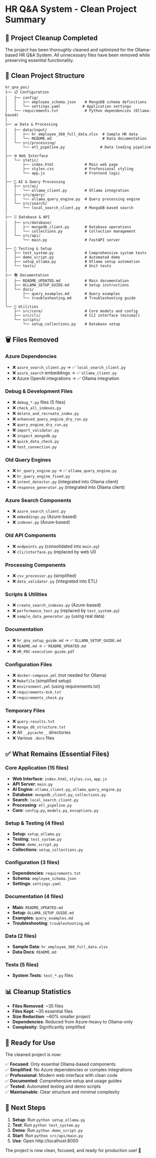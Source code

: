 # HR Q&A System - Clean Project Summary

## 🧹 Project Cleanup Completed

The project has been thoroughly cleaned and optimized for the Ollama-based HR Q&A System. All unnecessary files have been removed while preserving essential functionality.

## 📁 Clean Project Structure

```
hr_qna_poc/
├── 📋 Configuration
│   ├── config/
│   │   ├── employee_schema.json    # MongoDB schema definitions
│   │   └── settings.yaml          # Application settings
│   └── requirements.txt            # Python dependencies (Ollama-based)
│
├── 📊 Data & Processing
│   ├── data/input/
│   │   ├── hr_employee_360_full_data.xlsx  # Sample HR data
│   │   └── README.md                       # Data documentation
│   └── src/processing/
│       └── etl_pipeline.py                # Data loading pipeline
│
├── 🌐 Web Interface
│   └── static/
│       ├── index.html              # Main web page
│       ├── styles.css              # Professional styling
│       └── app.js                  # Frontend logic
│
├── 🤖 AI & Query Processing
│   ├── src/ai/
│   │   └── ollama_client.py        # Ollama integration
│   ├── src/query/
│   │   └── ollama_query_engine.py  # Query processing engine
│   └── src/search/
│       └── local_search_client.py  # MongoDB-based search
│
├── 🗄️ Database & API
│   ├── src/database/
│   │   ├── mongodb_client.py       # Database operations
│   │   └── collections.py          # Collection management
│   └── src/api/
│       └── main.py                 # FastAPI server
│
├── 🧪 Testing & Setup
│   ├── test_system.py              # Comprehensive system tests
│   ├── demo_script.py              # Automated demo
│   ├── setup_ollama.py             # Ollama setup automation
│   └── tests/                      # Unit tests
│
├── 📚 Documentation
│   ├── README_UPDATED.md           # Main documentation
│   ├── OLLAMA_SETUP_GUIDE.md       # Setup instructions
│   └── docs/
│       ├── query_examples.md       # Query examples
│       └── troubleshooting.md      # Troubleshooting guide
│
└── 🔧 Utilities
    ├── src/core/                   # Core models and config
    ├── src/cli/                    # CLI interface (minimal)
    └── scripts/
        └── setup_collections.py    # Database setup
```

## 🗑️ Files Removed

### Azure Dependencies
- ❌ `azure_search_client.py` → ✅ `local_search_client.py`
- ❌ `azure_search` embeddings → ✅ `ollama_client.py`
- ❌ Azure OpenAI integrations → ✅ Ollama integration

### Debug & Development Files
- ❌ `debug_*.py` files (5 files)
- ❌ `check_all_indexes.py`
- ❌ `delete_and_recreate_index.py`
- ❌ `enhanced_query_engine_dry_run.py`
- ❌ `query_engine_dry_run.py`
- ❌ `import_validator.py`
- ❌ `inspect_mongodb.py`
- ❌ `quick_data_check.py`
- ❌ `test_connection.py`

### Old Query Engines
- ❌ `hr_query_engine.py` → ✅ `ollama_query_engine.py`
- ❌ `hr_query_engine_fixed.py`
- ❌ `intent_detector.py` (integrated into Ollama client)
- ❌ `response_generator.py` (integrated into Ollama client)

### Azure Search Components
- ❌ `azure_search_client.py`
- ❌ `embeddings.py` (Azure-based)
- ❌ `indexer.py` (Azure-based)

### Old API Components
- ❌ `endpoints.py` (consolidated into `main.py`)
- ❌ `cli/interface.py` (replaced by web UI)

### Processing Components
- ❌ `csv_processor.py` (simplified)
- ❌ `data_validator.py` (integrated into ETL)

### Scripts & Utilities
- ❌ `create_search_indexes.py` (Azure-based)
- ❌ `performance_test.py` (replaced by `test_system.py`)
- ❌ `sample_data_generator.py` (using real data)

### Documentation
- ❌ `hr_qna_setup_guide.md` → ✅ `OLLAMA_SETUP_GUIDE.md`
- ❌ `README.md` → ✅ `README_UPDATED.md`
- ❌ `HR_POC-execution guide.pdf`

### Configuration Files
- ❌ `docker-compose.yml` (not needed for Ollama)
- ❌ `Makefile` (simplified setup)
- ❌ `environment.yml` (using requirements.txt)
- ❌ `requirements-bck.txt`
- ❌ `requirements_check.py`

### Temporary Files
- ❌ `query-results.txt`
- ❌ `mongo_db_structure.txt`
- ❌ All `__pycache__` directories
- ❌ Various `.docx` files

## ✅ What Remains (Essential Files)

### Core Application (15 files)
- **Web Interface**: `index.html`, `styles.css`, `app.js`
- **API Server**: `main.py`
- **AI Engine**: `ollama_client.py`, `ollama_query_engine.py`
- **Database**: `mongodb_client.py`, `collections.py`
- **Search**: `local_search_client.py`
- **Processing**: `etl_pipeline.py`
- **Core**: `config.py`, `models.py`, `exceptions.py`

### Setup & Testing (4 files)
- **Setup**: `setup_ollama.py`
- **Testing**: `test_system.py`
- **Demo**: `demo_script.py`
- **Collections**: `setup_collections.py`

### Configuration (3 files)
- **Dependencies**: `requirements.txt`
- **Schema**: `employee_schema.json`
- **Settings**: `settings.yaml`

### Documentation (4 files)
- **Main**: `README_UPDATED.md`
- **Setup**: `OLLAMA_SETUP_GUIDE.md`
- **Examples**: `query_examples.md`
- **Troubleshooting**: `troubleshooting.md`

### Data (2 files)
- **Sample Data**: `hr_employee_360_full_data.xlsx`
- **Data Docs**: `README.md`

### Tests (5 files)
- **System Tests**: `test_*.py` files

## 📊 Cleanup Statistics

- **Files Removed**: ~35 files
- **Files Kept**: ~35 essential files
- **Size Reduction**: ~60% smaller project
- **Dependencies**: Reduced from Azure-heavy to Ollama-only
- **Complexity**: Significantly simplified

## 🚀 Ready for Use

The cleaned project is now:

✅ **Focused**: Only essential Ollama-based components  
✅ **Simplified**: No Azure dependencies or complex integrations  
✅ **Professional**: Modern web interface with clean code  
✅ **Documented**: Comprehensive setup and usage guides  
✅ **Tested**: Automated testing and demo scripts  
✅ **Maintainable**: Clear structure and minimal complexity  

## 🎯 Next Steps

1. **Setup**: Run `python setup_ollama.py`
2. **Test**: Run `python test_system.py`
3. **Demo**: Run `python demo_script.py`
4. **Start**: Run `python src/api/main.py`
5. **Use**: Open http://localhost:8000

The project is now clean, focused, and ready for production use! 🎉
